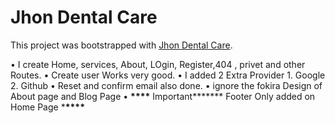 # Jhon Dental Care

This project was bootstrapped with [Jhon Dental Care](https://jhon-dental.web.app/).

• I create Home, services, About, LOgin, Register,404 , privet and other Routes.
• Create user Works very good.
• I added 2 Extra Provider 1. Google 2. Github
• Reset and confirm email also done.
• ignore the fokira Design of About page and Blog Page
• **\*\*\*\*** Important**\*\*\*** Footer Only added on Home Page \***\*\*\*\***
